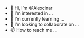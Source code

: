- 👋 Hi, I’m @Alexcinar
- 👀 I’m interested in ...
- 🌱 I’m currently learning ...
- 💞️ I’m looking to collaborate on ...
- 📫 How to reach me ...

<!---
Alexcinar/Alexcinar is a ✨ special ✨ repository because its `README.md` (this file) appears on your GitHub profile.
You can click the Preview link to take a look at your changes.
--->
